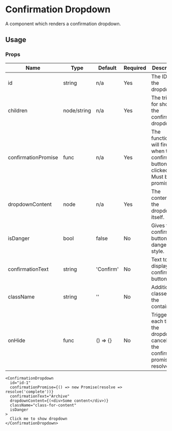 # Confirmation Dropdown
A component which renders a confirmation dropdown.

## Usage

### Props

| Name                  | Type          | Default       | Required | Description                                         |
| --------------------- |-------------- | ------------- | -------- |---------------------------------------------------- |
| id                    | string        | n/a           | Yes      | The ID for the dropdown.   |
| children              | node/string   | n/a           | Yes      | The trigger for showing the confirmation dropdown.   |
| confirmationPromise   | func          | n/a           | Yes      | The function that will fire when the confirm button is clicked. Must be a promise.  |
| dropdownContent       | node          | n/a           | Yes      | The contents of the dropdown itself.  |
| isDanger              | bool          | false         | No       | Gives the confirmation button a danger style.              |
| confirmationText      | string        | 'Confirm'     | No       | Text to display in confirmation button.  |
| className             | string        | ''            | No       | Additional classes for the container.  |
| onHide                | func          | () => {}      | No       | Trigger each time the dropdown is canceled or the confirmation promise resolves.  |

```
<ConfirmationDropdown
  id="id-1"
  confirmationPromise={() => new Promise(resolve => resolve('complete'))}
  confirmationText="Archive"
  dropdownContent={(<div>Some content</div>)}
  className="class-for-content"
  isDanger
>
  Click me to show dropdown
</ConfirmationDropdown>
```

